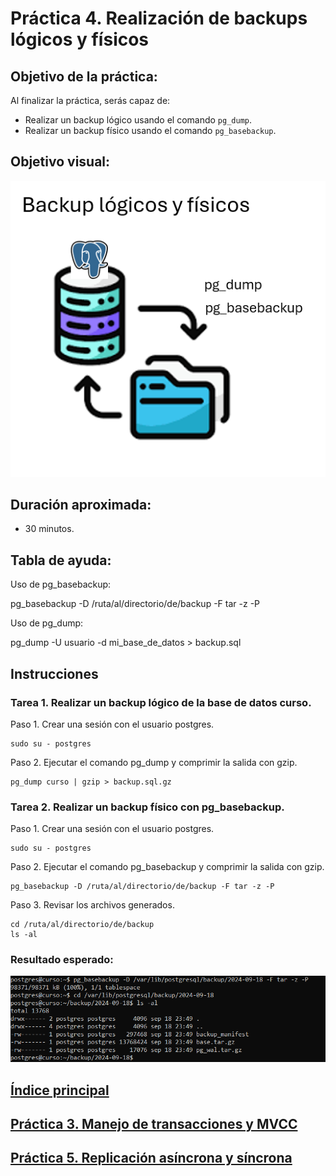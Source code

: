 # Práctica 4. Realización de backups lógicos y físicos

## Objetivo de la práctica:

Al finalizar la práctica, serás capaz de:

- Realizar un backup lógico usando el comando `pg_dump`.
- Realizar un backup físico usando el comando `pg_basebackup`.

## Objetivo visual:
 
![diagrama1](../images/lab4/img1.png)

## Duración aproximada:

- 30 minutos.

## Tabla de ayuda:

Uso de pg_basebackup:

pg_basebackup -D /ruta/al/directorio/de/backup -F tar -z -P

Uso de pg_dump:

pg_dump -U usuario -d mi_base_de_datos > backup.sql

## Instrucciones 

### Tarea 1. Realizar un backup lógico de la base de datos curso.

Paso 1. Crear una sesión con el usuario postgres.

```shell
sudo su - postgres
```

Paso 2. Ejecutar el comando pg_dump y comprimir la salida con gzip.

```shell
pg_dump curso | gzip > backup.sql.gz
```

### Tarea 2. Realizar un backup físico con pg_basebackup.

Paso 1. Crear una sesión con el usuario postgres.

```shell
sudo su - postgres
```

Paso 2. Ejecutar el comando pg_basebackup y comprimir la salida con gzip.

```shell
pg_basebackup -D /ruta/al/directorio/de/backup -F tar -z -P
```

Paso 3. Revisar los archivos generados.

```shell
cd /ruta/al/directorio/de/backup
ls -al
```

### Resultado esperado:

![imagen resultado](../images/lab4/img2.png)

## [Índice principal](../README.md)

## [Práctica 3. Manejo de transacciones y MVCC](../Capítulo3/README.md)

## [Práctica 5. Replicación asíncrona y síncrona](../Capítulo5/README.md)
